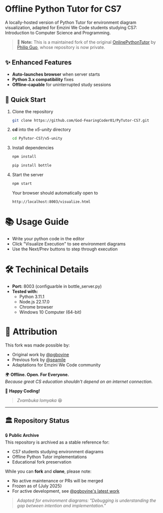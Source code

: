 # Offline Python Tutor for CS7

A locally-hosted version of Python Tutor for environment diagram visualization, adapted for Emzini We Code students studying CS7: Introduction to Computer Science and Programming.  

> 📌 **Note:** This is a maintained fork of the original [OnlinePythonTutor](https://github.com/pgbovine/OnlinePythonTutor) by [Philip Guo](https://pg.ucsd.edu), whose repository is now private.

## ✨ Enhanced Features
- **Auto-launches browser** when server starts
- **Python 3.x compatibility** fixes
- **Offline-capable** for uninterrupted study sessions

## 🚀 Quick Start

1. Clone the repository  
    ```bash
    git clone https://github.com/God-FearingCoder01/PyTutor-CS7.git
    ```
2. **cd** into the *v5-unity* directory
    ```bash
    cd PyTutor-CS7/v5-unity
    ```
2. Install dependencies
    ```bash
    npm install
    ```

    ```bash
    pip install bottle
    ```
    
3. Start the server
    ```bash
    npm start
    ```
    Your browser should automatically open to 
    ```text
    http://localhost:8003/visualize.html
    ```

# 📚 Usage Guide

* Write your python code in the editor
* Click "Visualize Execution" to see environment diagrams
* Use the Next/Prev buttons to step through execution

# 🛠 Techinical Details

+ **Port:** 8003 (configuarble in bottle_server.py)
+ **Tested with:**  
    * Python 3.11.1
    * Node.js 22.17.0
    * Chrome browser
    * Windows 10 Computer (64-bit)

# 🙏 Attribution

This fork was made possible by:  

- Original work by [@pgbovine](https://github.com/pgbovine)
- Previous fork by [@seamile](https://github.com/seamile)
- Adaptations for Emzini We Code community  

🌍 **Offline. Open. For Everyone.**  
*Because great CS education shouldn't depend on an internet connection.*  

🚀 **Happy Coding!**
> *Zvambuka lomyaka* :laughing:    

***
## 🏛️ Repository Status  
🔒 **Public Archive**  
This repository is archived as a stable reference for:  
- CS7 students studying environment diagrams  
- Offline Python Tutor implementations  
- Educational fork preservation  

While you can **fork** and **clone**, please note:  
- No active maintenance or PRs will be merged   
- Frozen as of {July 2025} 
- For active development, see [@pgbovine's latest work](https://pythontutor.com/)  

> *Adapted for environment diagrams: "Debugging is understanding the gap between intention and implementation."*